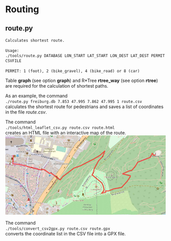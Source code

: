 # Routing

## route.py

```
Calculates shortest route.

Usage:
./tools/route.py DATABASE LON_START LAT_START LON_DEST LAT_DEST PERMIT CSVFILE

PERMIT: 1 (foot), 2 (bike_gravel), 4 (bike_road) or 8 (car)
```

Table **graph** (see option **graph**) and R\*Tree **rtree_way** (see option **rtree**)  
are required for the calculation of shortest paths.

As an example, the command  
`./route.py freiburg.db 7.853 47.995 7.862 47.995 1 route.csv`  
calculates the shortest route for pedestrians and saves a list of
coordinates in the file *route.csv*.

The command  
`./tools/html_leaflet_csv.py route.csv route.html`  
creates an HTML file with an interactive map of the route.  
![routing_path.jpg](routing_path.jpg)  

The command  
`./tools/convert_csv2gpx.py route.csv route.gpx`  
converts the coordinate list in the CSV file into a GPX file.

